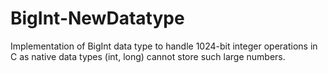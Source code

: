 # BigInt-NewDatatype
 Implementation of  BigInt data type to handle 1024-bit integer operations in C as native data types (int, long) cannot store such large numbers.
